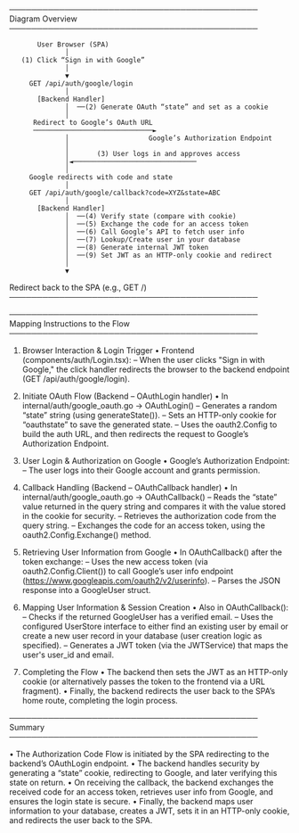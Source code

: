 
─────────────────────────────────────────────
Diagram Overview
─────────────────────────────────────────────

           User Browser (SPA)
                  │
       (1) Click “Sign in with Google”
                  │
                  ▼
         GET /api/auth/google/login
                  │
           [Backend Handler]
                  │  ──(2) Generate OAuth “state” and set as a cookie
                  │
          Redirect to Google’s OAuth URL
          ──────────────────────────────►
                  │                    Google’s Authorization Endpoint
                  │
                  │       (3) User logs in and approves access
                  │◄───────────────────────────────
                  │
         Google redirects with code and state
                  │
         GET /api/auth/google/callback?code=XYZ&state=ABC
                  │
           [Backend Handler]
                  │  ──(4) Verify state (compare with cookie)
                  │  ──(5) Exchange the code for an access token
                  │  ──(6) Call Google’s API to fetch user info
                  │  ──(7) Lookup/Create user in your database
                  │  ──(8) Generate internal JWT token
                  │  ──(9) Set JWT as an HTTP-only cookie and redirect
                  │
                  ▼
Redirect back to the SPA (e.g., GET /)
─────────────────────────────────────────────

─────────────────────────────────────────────
Mapping Instructions to the Flow
─────────────────────────────────────────────

1. Browser Interaction & Login Trigger
   • Frontend (components/auth/Login.tsx):
     – When the user clicks "Sign in with Google," the click handler redirects the browser to the backend endpoint (GET /api/auth/google/login).

2. Initiate OAuth Flow (Backend – OAuthLogin handler)
   • In internal/auth/google_oauth.go → OAuthLogin()
     – Generates a random “state” string (using generateState()).
     – Sets an HTTP-only cookie for “oauthstate” to save the generated state.
     – Uses the oauth2.Config to build the auth URL, and then redirects the request to Google’s Authorization Endpoint.

3. User Login & Authorization on Google
   • Google’s Authorization Endpoint:
     – The user logs into their Google account and grants permission.

4. Callback Handling (Backend – OAuthCallback handler)
   • In internal/auth/google_oauth.go → OAuthCallback()
     – Reads the “state” value returned in the query string and compares it with the value stored in the cookie for security.
     – Retrieves the authorization code from the query string.
     – Exchanges the code for an access token, using the oauth2.Config.Exchange() method.

5. Retrieving User Information from Google
   • In OAuthCallback() after the token exchange:
     – Uses the new access token (via oauth2.Config.Client()) to call Google’s user info endpoint (https://www.googleapis.com/oauth2/v2/userinfo).
     – Parses the JSON response into a GoogleUser struct.

6. Mapping User Information & Session Creation
   • Also in OAuthCallback():
     – Checks if the returned GoogleUser has a verified email.
     – Uses the configured UserStore interface to either find an existing user by email or create a new user record in your database (user creation logic as specified).
     – Generates a JWT token (via the JWTService) that maps the user's user_id and email.

7. Completing the Flow
   • The backend then sets the JWT as an HTTP-only cookie (or alternatively passes the token to the frontend via a URL fragment).
   • Finally, the backend redirects the user back to the SPA’s home route, completing the login process.

─────────────────────────────────────────────
Summary
─────────────────────────────────────────────

• The Authorization Code Flow is initiated by the SPA redirecting to the backend’s OAuthLogin endpoint.
• The backend handles security by generating a “state” cookie, redirecting to Google, and later verifying this state on return.
• On receiving the callback, the backend exchanges the received code for an access token, retrieves user info from Google, and ensures the login state is secure.
• Finally, the backend maps user information to your database, creates a JWT, sets it in an HTTP-only cookie, and redirects the user back to the SPA.
